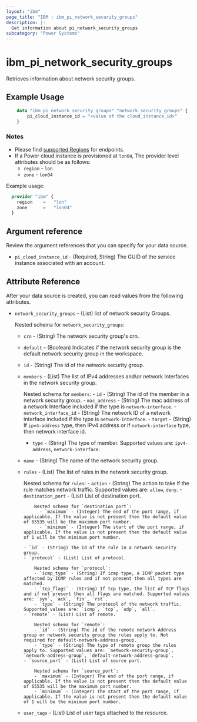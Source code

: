 ```yaml
---
layout: "ibm"
page_title: "IBM : ibm_pi_network_security_groups"
description: |-
  Get information about pi_network_security_groups
subcategory: "Power Systems"
---
```


# ibm_pi_network_security_groups

Retrieves information about network security groups.

## Example Usage

```terraform
    data "ibm_pi_network_security_groups" "network_security_groups" {
        pi_cloud_instance_id = "<value of the cloud_instance_id>"
    }
```

### Notes

- Please find [supported Regions](https://cloud.ibm.com/apidocs/power-cloud#endpoint) for endpoints.
- If a Power cloud instance is provisioned at `lon04`, The provider level attributes should be as follows:
  - `region` - `lon`
  - `zone` - `lon04`
  
Example usage:

  ```terraform
    provider "ibm" {
      region    =   "lon"
      zone      =   "lon04"
    }
  ```

## Argument reference

Review the argument references that you can specify for your data source.

- `pi_cloud_instance_id` - (Required, String) The GUID of the service instance associated with an account.

## Attribute Reference

After your data source is created, you can read values from the following attributes.

- `network_security_groups` - (List) list of network security Groups.
  
  Nested schema for `network_security_groups`:
  - `crn` - (String) The network security group's crn.
  - `default` - (Boolean) Indicates if the network security group is the default network security group in the workspace.
  - `id` - (String) The id of the network security group.
  - `members` - (List) The list of IPv4 addresses and\or network Interfaces in the network security group.

      Nested schema for `members`:
        - `id` - (String) The id of the member in a network security group.
        - `mac_address` - (String) The mac address of a network Interface included if the type is `network-interface`.
        - `network_interface_id` - (String) The network ID of a network interface included if the type is `network-interface`.
        - `target` - (String) If `ipv4-address` type, then IPv4 address or if `network-interface` type, then network interface id.
    - `type` - (String) The type of member. Supported values are: `ipv4-address`, `network-interface`.
  - `name` - (String) The name of the network security group.
  - `rules` - (List) The list of rules in the network security group.

      Nested schema for `rules`:
        - `action` - (String) The action to take if the rule matches network traffic. Supported values are: `allow`, `deny`.
        - `destination_port` - (List) List of destination port.

            Nested schema for `destination_port`:
              - `maximum` - (Integer) The end of the port range, if applicable. If the value is not present then the default value of 65535 will be the maximum port number.
              - `minimum` - (Integer) The start of the port range, if applicable. If the value is not present then the default value of 1 will be the minimum port number.
        
        - `id` - (String) The id of the rule in a network security group.
        - `protocol` - (List) List of protocol.

            Nested schema for `protocol`:
            - `icmp_type` - (String) If icmp type, a ICMP packet type affected by ICMP rules and if not present then all types are matched.
            - `tcp_flags` - (String) If tcp type, the list of TCP flags and if not present then all flags are matched. Supported values are: `syn`, `ack`, `fin`, `rst`.
            - `type` - (String) The protocol of the network traffic. Supported values are: `icmp`, `tcp`, `udp`, `all`.
        - `remote` - (List) List of remote.
            
            Nested schema for `remote`:
            - `id` - (String) The id of the remote network Address group or network security group the rules apply to. Not required for default-network-address-group.
            - `type` - (String) The type of remote group the rules apply to. Supported values are: `network-security-group`, `network-address-group`, `default-network-address-group`.
        - `source_port` - (List) List of source port.
            
            Nested schema for `source_port`:
            - `maximum` - (Integer) The end of the port range, if applicable. If the value is not present then the default value of 65535 will be the maximum port number.
            - `minimum` - (Integer) The start of the port range, if applicable. If the value is not present then the default value of 1 will be the minimum port number.
  - `user_tags` - (List) List of user tags attached to the resource.
